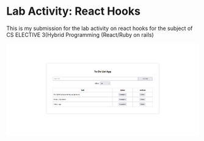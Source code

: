 # Lab Activity: React Hooks

This is my submission for the lab activity on react hooks for the subject of CS ELECTIVE 3(Hybrid Programming (React/Ruby on rails) 

![alt text](https://github.com/EdwardTatel/React-Hooks_Tatel/blob/main/AppImage.png?raw=true)
